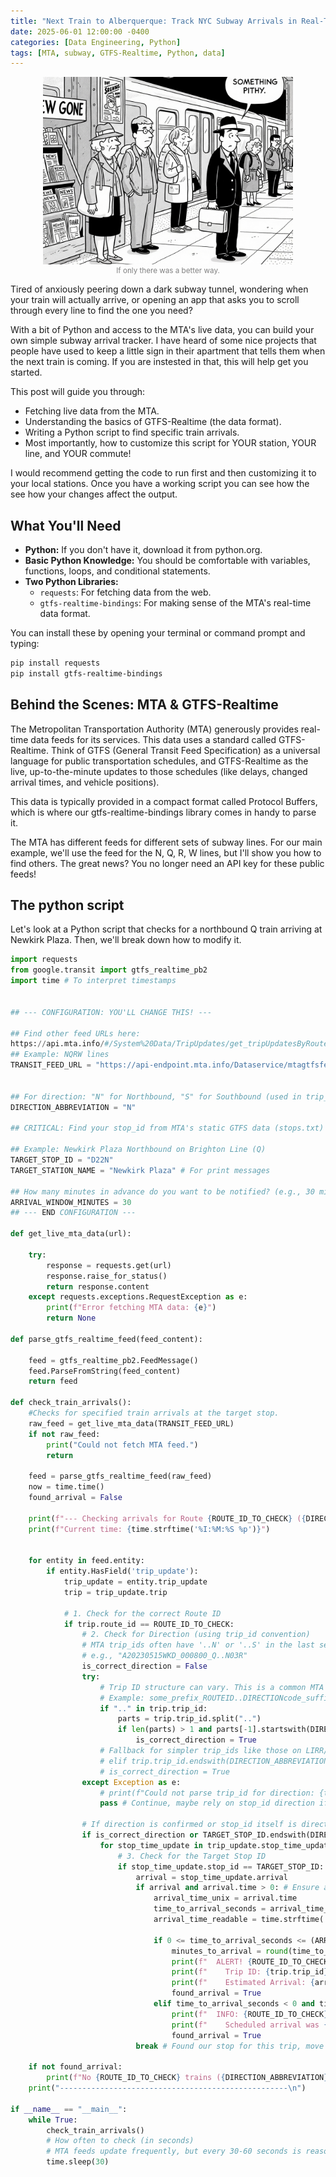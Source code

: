 ```yaml
---
title: "Next Train to Alberquerque: Track NYC Subway Arrivals in Real-Time with Python"
date: 2025-06-01 12:00:00 -0400
categories: [Data Engineering, Python]
tags: [MTA, subway, GTFS-Realtime, Python, data]
---
```




<figure style="text-align: center;">
  <img src="/assets/img/train_pic.png" alt="Twas but a cookie, with lemon" style="width: 400px; height: auto;">
  <figcaption style="font-size: smaller; color: gray;">If only there was a better way.</figcaption>
</figure>

Tired of anxiously peering down a dark subway tunnel, wondering when your train will actually arrive, or opening an app that asks you to scroll through every line to find the one you need?

With a bit of Python and access to the MTA's live data, you can build your own simple subway arrival tracker.  I have heard of some nice projects that people have used to keep a little sign in their apartment that tells them when the next train is coming.  If you are instested in that, this will help get you started.

This post will guide you through:

*   Fetching live data from the MTA.
*   Understanding the basics of GTFS-Realtime (the data format).
*   Writing a Python script to find specific train arrivals.
*   Most importantly, how to customize this script for YOUR station, YOUR line, and YOUR commute!

I would recommend getting the code to run first and then customizing it to your local stations.  Once you have a working script you can see how the see how your changes affect the output.

## What You'll Need

*   **Python:** If you don't have it, download it from python.org.
*   **Basic Python Knowledge:** You should be comfortable with variables, functions, loops, and conditional statements.
*   **Two Python Libraries:**
    *   `requests`: For fetching data from the web.
    *   `gtfs-realtime-bindings`: For making sense of the MTA's real-time data format.

You can install these by opening your terminal or command prompt and typing:

````bash
pip install requests
pip install gtfs-realtime-bindings
````

##  Behind the Scenes: MTA & GTFS-Realtime

The Metropolitan Transportation Authority (MTA) generously provides real-time data feeds for its services. This data uses a standard called GTFS-Realtime. Think of GTFS (General Transit Feed Specification) as a universal language for public transportation schedules, and GTFS-Realtime as the live, up-to-the-minute updates to those schedules (like delays, changed arrival times, and vehicle positions).

This data is typically provided in a compact format called Protocol Buffers, which is where our gtfs-realtime-bindings library comes in handy to parse it.

The MTA has different feeds for different sets of subway lines. For our main example, we'll use the feed for the N, Q, R, W lines, but I'll show you how to find others. The great news? You no longer need an API key for these public feeds!

## The python script

Let's look at a Python script that checks for a northbound Q train arriving at Newkirk Plaza. Then, we'll break down how to modify it.

```python
import requests
from google.transit import gtfs_realtime_pb2
import time # To interpret timestamps


## --- CONFIGURATION: YOU'LL CHANGE THIS! ---

## Find other feed URLs here: 
https://api.mta.info/#/System%20Data/TripUpdates/get_tripUpdatesByRoute
## Example: NQRW lines
TRANSIT_FEED_URL = "https://api-endpoint.mta.info/Dataservice/mtagtfsfeeds/nyct%2Fgtfs-nqrw"


## For direction: "N" for Northbound, "S" for Southbound (used in trip_id convention)
DIRECTION_ABBREVIATION = "N"

## CRITICAL: Find your stop_id from MTA's static GTFS data (stops.txt)

## Example: Newkirk Plaza Northbound on Brighton Line (Q)
TARGET_STOP_ID = "D22N"
TARGET_STATION_NAME = "Newkirk Plaza" # For print messages

## How many minutes in advance do you want to be notified? (e.g., 30 minutes)
ARRIVAL_WINDOW_MINUTES = 30
## --- END CONFIGURATION ---

def get_live_mta_data(url):

    try:
        response = requests.get(url)
        response.raise_for_status()
        return response.content
    except requests.exceptions.RequestException as e:
        print(f"Error fetching MTA data: {e}")
        return None

def parse_gtfs_realtime_feed(feed_content):

    feed = gtfs_realtime_pb2.FeedMessage()
    feed.ParseFromString(feed_content)
    return feed

def check_train_arrivals():
    #Checks for specified train arrivals at the target stop.
    raw_feed = get_live_mta_data(TRANSIT_FEED_URL)
    if not raw_feed:
        print("Could not fetch MTA feed.")
        return

    feed = parse_gtfs_realtime_feed(raw_feed)
    now = time.time()
    found_arrival = False

    print(f"--- Checking arrivals for Route {ROUTE_ID_TO_CHECK} ({DIRECTION_ABBREVIATION}B) at {TARGET_STATION_NAME} ({TARGET_STOP_ID}) ---")
    print(f"Current time: {time.strftime('%I:%M:%S %p')}")


    for entity in feed.entity:
        if entity.HasField('trip_update'):
            trip_update = entity.trip_update
            trip = trip_update.trip

            # 1. Check for the correct Route ID
            if trip.route_id == ROUTE_ID_TO_CHECK:
                # 2. Check for Direction (using trip_id convention)
                # MTA trip_ids often have '..N' or '..S' in the last segment
                # e.g., "A20230515WKD_000800_Q..N03R"
                is_correct_direction = False
                try:
                    # Trip ID structure can vary. This is a common MTA pattern.
                    # Example: some_prefix_ROUTEID..DIRECTIONcode_suffix
                    if ".." in trip.trip_id:
                        parts = trip.trip_id.split("..")
                        if len(parts) > 1 and parts[-1].startswith(DIRECTION_ABBREVIATION):
                            is_correct_direction = True
                    # Fallback for simpler trip_ids like those on LIRR/MetroNorth if adapting later
                    # elif trip.trip_id.endswith(DIRECTION_ABBREVIATION):
                    # is_correct_direction = True
                except Exception as e:
                    # print(f"Could not parse trip_id for direction: {trip.trip_id} - {e}")
                    pass # Continue, maybe rely on stop_id direction if specific enough

                # If direction is confirmed or stop_id itself is direction-specific
                if is_correct_direction or TARGET_STOP_ID.endswith(DIRECTION_ABBREVIATION):
                    for stop_time_update in trip_update.stop_time_update:
                        # 3. Check for the Target Stop ID
                        if stop_time_update.stop_id == TARGET_STOP_ID:
                            arrival = stop_time_update.arrival
                            if arrival and arrival.time > 0: # Ensure arrival time exists
                                arrival_time_unix = arrival.time
                                time_to_arrival_seconds = arrival_time_unix - now
                                arrival_time_readable = time.strftime('%I:%M:%S %p', time.localtime(arrival_time_unix))

                                if 0 <= time_to_arrival_seconds <= (ARRIVAL_WINDOW_MINUTES * 60):
                                    minutes_to_arrival = round(time_to_arrival_seconds / 60)
                                    print(f"  ALERT! {ROUTE_ID_TO_CHECK} train ({DIRECTION_ABBREVIATION}B) for {TARGET_STATION_NAME}")
                                    print(f"    Trip ID: {trip.trip_id}")
                                    print(f"    Estimated Arrival: {arrival_time_readable} (in approx. {minutes_to_arrival} min)")
                                    found_arrival = True
                                elif time_to_arrival_seconds < 0 and time_to_arrival_seconds > -120: # Just arrived (within last 2 mins)
                                    print(f"  INFO: {ROUTE_ID_TO_CHECK} train ({DIRECTION_ABBREVIATION}B) likely JUST ARRIVED/AT {TARGET_STATION_NAME}.")
                                    print(f"    Scheduled arrival was {arrival_time_readable}.")
                                    found_arrival = True
                            break # Found our stop for this trip, move to next trip entity
    
    if not found_arrival:
        print(f"No {ROUTE_ID_TO_CHECK} trains ({DIRECTION_ABBREVIATION}B) currently reporting an upcoming arrival at {TARGET_STATION_NAME} within {ARRIVAL_WINDOW_MINUTES} minutes.")
    print("---------------------------------------------------\n")

if __name__ == "__main__":
    while True:
        check_train_arrivals()
        # How often to check (in seconds)
        # MTA feeds update frequently, but every 30-60 seconds is reasonable
        time.sleep(30)
```
